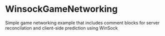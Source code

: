 # WinsockGameNetworking
Simple game networking example that includes comment blocks for server reconcilation and client-side prediction using WinSock
